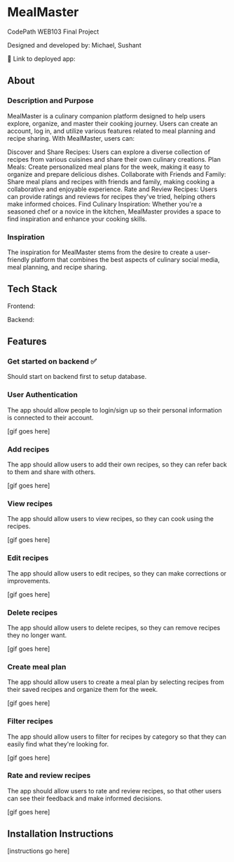 # MealMaster

CodePath WEB103 Final Project

Designed and developed by: Michael, Sushant

🔗 Link to deployed app:

## About

### Description and Purpose

MealMaster is a culinary companion platform designed to help users explore, organize, and master their cooking journey. Users can create an account, log in, and utilize various features related to meal planning and recipe sharing. With MealMaster, users can:

Discover and Share Recipes: Users can explore a diverse collection of recipes from various cuisines and share their own culinary creations.
Plan Meals: Create personalized meal plans for the week, making it easy to organize and prepare delicious dishes.
Collaborate with Friends and Family: Share meal plans and recipes with friends and family, making cooking a collaborative and enjoyable experience.
Rate and Review Recipes: Users can provide ratings and reviews for recipes they've tried, helping others make informed choices.
Find Culinary Inspiration: Whether you're a seasoned chef or a novice in the kitchen, MealMaster provides a space to find inspiration and enhance your cooking skills.

### Inspiration

The inspiration for MealMaster stems from the desire to create a user-friendly platform that combines the best aspects of culinary social media, meal planning, and recipe sharing.

## Tech Stack

Frontend:

Backend:

## Features

### Get started on backend ✅

Should start on backend first to setup database.

### User Authentication

The app should allow people to login/sign up so their personal information is connected to their account.

[gif goes here]

### Add recipes

The app should allow users to add their own recipes, so they can refer back to them and share with others.

[gif goes here]

### View recipes

The app should allow users to view recipes, so they can cook using the recipes.

[gif goes here]

### Edit recipes

The app should allow users to edit recipes, so they can make corrections or improvements.

[gif goes here]

### Delete recipes

The app should allow users to delete recipes, so they can remove recipes they no longer want.

[gif goes here]

### Create meal plan

The app should allow users to create a meal plan by selecting recipes from their saved recipes and organize them for the week.

[gif goes here]


### Filter recipes

The app should allow users to filter for recipes by category so that they can easily find what they're looking for.

[gif goes here]

### Rate and review recipes

The app should allow users to rate and review recipes, so that other users can see their feedback and make informed decisions.

[gif goes here]

## Installation Instructions

[instructions go here]